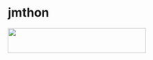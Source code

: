 # jmthon

<p align="left"><a href="https://heroku.com/deploy?template=https://github.com/otakuislam/roz"> <img src="https://img.shields.io/badge/Deploy%20To%20Heroku-purple?style=for-the-badge&logo=heroku" width="320" height="58.45"/></a></p>
